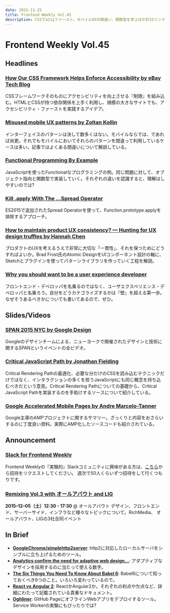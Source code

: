 ```yaml
---
date: 2015-11-25
title: Frontend Weekly Vol.45
description: CSSでa11yファースト、モバイルUXの間違い、関数型を学ぶほか計15リンク
---
```


# Frontend Weekly Vol.45

## Headlines

### [How Our CSS Framework Helps Enforce Accessibility by eBay Tech Blog](http://www.ebaytechblog.com/2015/11/04/how-our-css-framework-helps-enforce-accessibility/)

CSSフレームワークそのものにアクセシビリティを向上させる『制限』を組み込む。HTMLとCSSが持つ依存関係を上手く利用し、規模の大きなサイトでも、アクセシビリティ・ファーストを実践するアイデア。

### [Misused mobile UX patterns by Zoltan Kollin](https://medium.com/@kollinz/misused-mobile-ux-patterns-84d2b6930570)

インターフェイスのパターンは決して数多くはない。モバイルならでは、であれば尚更。それでもモバイルにおいてそれらのパターンを間違って利用しているケースは多い。記事ではよくある間違いについて解説している。

### [Functional Programming By Example](http://tobyho.com/2015/11/09/functional-programming-by-example/)

JavaScriptを使ったFunctionalなプログラミングの例。同じ問題に対して、オブジェクト指向と関数型で実装していく。それぞれの違いを認識すると、理解はしやすいのでは?

### [Kill .apply With The …Spread Operator](http://derickbailey.com/2015/11/16/kill-apply-with-the-spread-operator/)

ES2015で追加されたSpread Operatorを使って、Function.prototype.applyを排除するアプローチ。

### [How to maintain product UX consistency? — Hunting for UX design truffles by Hannah Chen](https://blog.hannahcdesign.com/how-to-maintain-product-ux-consistency-71f58df0a91f)

プロダクトのUXを考えるうえで非常に大切な「一貫性」、それを保つためにどうすればよいか。Brad Frost氏のAtomic DesignをUIコンポーネント設計の軸に、Sketchとプラグインを使ってパターンライブラリを作っていく工程を解説。

### [Why you should want to be a user experience developer](https://boagworld.com/dev/why-you-should-want-to-be-a-user-experience-developer/)

フロントエンド・デベロッパを名乗るのではなく、ユーザエクスペリエンス・デベロッパと名乗ろう。自分をどうカテゴライズするかは『壁』を超える第一歩。なぜそうあるべきかについても書いてあるので、ぜひ。

## Slides/Videos

### [SPAN 2015 NYC by Google Design](https://www.youtube.com/playlist?list=PLJ21zHI2TNh8PT7jvl5R3T_fmIEn9JNhT)

Googleのデザインチームによる、ニューヨークで開催されたデザインと技術に関するSPANというイベントの全ビデオ。

### [Critical JavaScript Path by Jonathan Fielding](https://speakerdeck.com/jonthanfielding/critical-javascript-path)

Critical Rendering Pathの最適化、必要な分だけのCSSを読み込むテクニックだけではなく、インタラクションの多くを担うJavaScriptにも同じ概念を持ち込むべきだという意見。Critical Rendering Pathについての基礎から、Critical JavaScript Pathを実装するのを手助けするソースについて紹介している。

### [Google Accelerated Mobile Pages by Andre Marcelo-Tanner](https://speakerdeck.com/kzap/google-accelerated-mobile-pages)

Google主導のAMPプロジェクトに関するサマリー。ざっくりと内容をおさらいするのに丁度良い資料。実際にAMP化したソースコードも紹介されている。

## Announcement

### [Slack for Frontend Weekly](https://studiomohawk.typeform.com/to/Kj8Gaj)

Frontend Weeklyの『実験的』Slackコミュニティに興味がある方は、[こちら](https://studiomohawk.typeform.com/to/Kj8Gaj)から招待をリクエストしてください。 週次で50人くらいずつ招待をして行くつもりです。

### [Remixing Vol.3 with オールアバウト and LIG](https://remixing.doorkeeper.jp/events/34982)

**2015–12–05（土）12:30 - 17:30** @ オールアバウト
デザイン、フロントエンド、サーバーサイド、インフラなど様々なトピックについて。RichMedia、 オールアバウト、LIGの3社合同イベント

## In Brief

- [**GoogleChrome/simplehttp2server**](https://github.com/GoogleChrome/simplehttp2server): http2に対応したローカルサーバをシンプルに立ち上げるためのツール。
- [**Analytics confirm the need for adaptive web design…**](http://blog.jasonsamuels.net/post/21633531278/analytics-confirm-the-need-for-adaptive-web-design): アダプティブなデザインを採用するのに当たって使える数字。
- [**The Six Things You Need To Know About Babel 6**](http://jamesknelson.com/the-six-things-you-need-to-know-about-babel-6/): Babel6について知っておくべき6つのこと。いろいろ変わっているので。
- [**React vs Angular 2**](https://docs.google.com/document/d/1Ah9IJ72DhV4AzoZ1TJUnMzj42PzQrLrwQUkg9koO0dg/preview): ReactかAngular2か。それぞれの利点や欠点など、詳細にわたって記載されている貴重なドキュメント。
- [**Oghliner**](https://mozilla.github.io/oghliner/): GitHub PageにオフラインWebアプリをデプロイするツール。Service Workerの実験にもぴったりでは?
